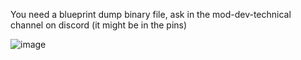 
You need a blueprint dump binary file, ask in the mod-dev-technical channel on discord (it might be in the pins)

![image](https://user-images.githubusercontent.com/65080026/138565409-b1e959bd-a51d-442a-9b44-2bf9ec13a74b.png)
